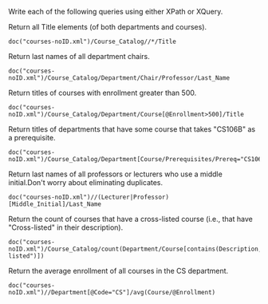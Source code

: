 Write each of the following queries using either XPath or XQuery.

Return all Title elements (of both departments and courses).

```XQuery
doc("courses-noID.xml")/Course_Catalog//*/Title
```

Return last names of all department chairs.

```XQuery
doc("courses-noID.xml")/Course_Catalog/Department/Chair/Professor/Last_Name
```

Return titles of courses with enrollment greater than 500.

```XQuery
doc("courses-noID.xml")/Course_Catalog/Department/Course[@Enrollment>500]/Title
```

Return titles of departments that have some course that takes "CS106B" as a prerequisite.

```XQuery
doc("courses-noID.xml")/Course_Catalog/Department[Course/Prerequisites/Prereq="CS106B"]/Title
```

Return last names of all professors or lecturers who use a middle initial.Don't worry about eliminating duplicates.

```XQuery
doc("courses-noID.xml")//(Lecturer|Professor)[Middle_Initial]/Last_Name
```

Return the count of courses that have a cross-listed course (i.e., that have "Cross-listed" in their description).

```XQuery
doc("courses-noID.xml")/Course_Catalog/count(Department/Course[contains(Description,"Cross-listed")])
```

Return the average enrollment of all courses in the CS department.
```XQuery
doc("courses-noID.xml")//Department[@Code="CS"]/avg(Course/@Enrollment)
```





